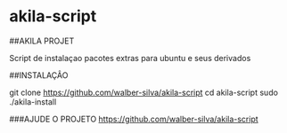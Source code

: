 # akila-script
##AKILA PROJET

Script de instalaçao pacotes extras para ubuntu e seus derivados 

##INSTALAÇÂO

git clone https://github.com/walber-silva/akila-script
cd akila-script
sudo ./akila-install

###AJUDE O PROJETO
https://github.com/walber-silva/akila-script



